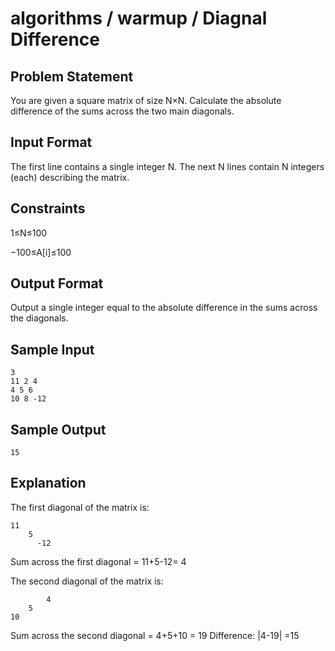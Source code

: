 # algorithms / warmup / Diagnal Difference
## Problem Statement
You are given a square matrix of size N×N. Calculate the absolute difference of the sums across the two main diagonals.

## Input Format
The first line contains a single integer N. The next N lines contain N integers (each) describing the matrix.

##  Constraints 
1≤N≤100

−100≤A[i]≤100

## Output Format
Output a single integer equal to the absolute difference in the sums across the diagonals.

## Sample Input
```
3
11 2 4
4 5 6
10 8 -12
```

## Sample Output
```
15
```

## Explanation
The first diagonal of the matrix is:
```
11
    5
      -12
```
Sum across the first diagonal = 11+5-12= 4

The second diagonal of the matrix is:
```
        4
    5
10
```
Sum across the second diagonal = 4+5+10 = 19 
Difference: |4-19| =15